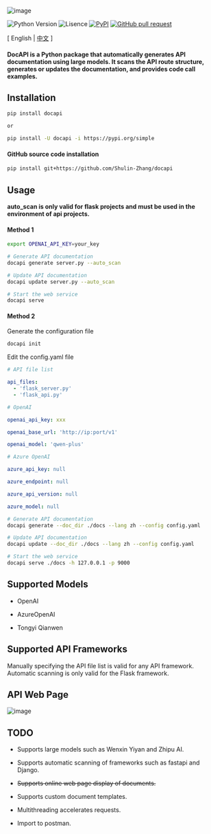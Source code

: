 ![image](assets/logo.png)

![Python Version](https://img.shields.io/badge/python-3.8+-aff.svg)
![Lisence](https://img.shields.io/badge/license-Apache%202-dfd.svg)
[![PyPI](https://img.shields.io/pypi/v/docapi)](https://pypi.org/project/docapi/)
[![GitHub pull request](https://img.shields.io/badge/PRs-welcome-blue)](https://github.com/Shulin-Zhang/docapi/pulls)

\[ English | [中文](README_zh.md) \]

#### DocAPI is a Python package that automatically generates API documentation using large models. It scans the API route structure, generates or updates the documentation, and provides code call examples.

## Installation

```bash
pip install docapi

or

pip install -U docapi -i https://pypi.org/simple
```

#### GitHub source code installation

```bash
pip install git+https://github.com/Shulin-Zhang/docapi
```

## Usage

**auto_scan is only valid for flask projects and must be used in the environment of api projects.**

#### Method 1

```bash
export OPENAI_API_KEY=your_key

# Generate API documentation
docapi generate server.py --auto_scan

# Update API documentation
docapi update server.py --auto_scan

# Start the web service
docapi serve
```

#### Method 2

Generate the configuration file

```bash
docapi init
```

Edit the config.yaml file

```yaml
# API file list

api_files: 
  - 'flask_server.py'
  - 'flask_api.py'

# OpenAI

openai_api_key: xxx

openai_base_url: 'http://ip:port/v1'

openai_model: 'qwen-plus'

# Azure OpenAI

azure_api_key: null

azure_endpoint: null

azure_api_version: null

azure_model: null
```

```bash
# Generate API documentation
docapi generate --doc_dir ./docs --lang zh --config config.yaml

# Update API documentation
docapi update --doc_dir ./docs --lang zh --config config.yaml

# Start the web service
docapi serve ./docs -h 127.0.0.1 -p 9000
```

## Supported Models

- OpenAI

- AzureOpenAI

- Tongyi Qianwen

## Supported API Frameworks

Manually specifying the API file list is valid for any API framework. Automatic scanning is only valid for the Flask framework.

## API Web Page

![image](assets/example1.png)

## TODO
- Supports large models such as Wenxin Yiyan and Zhipu AI.

- Supports automatic scanning of frameworks such as fastapi and Django.

- ~~Supports online web page display of documents.~~

- Supports custom document templates.

- Multithreading accelerates requests.

- Import to postman.
